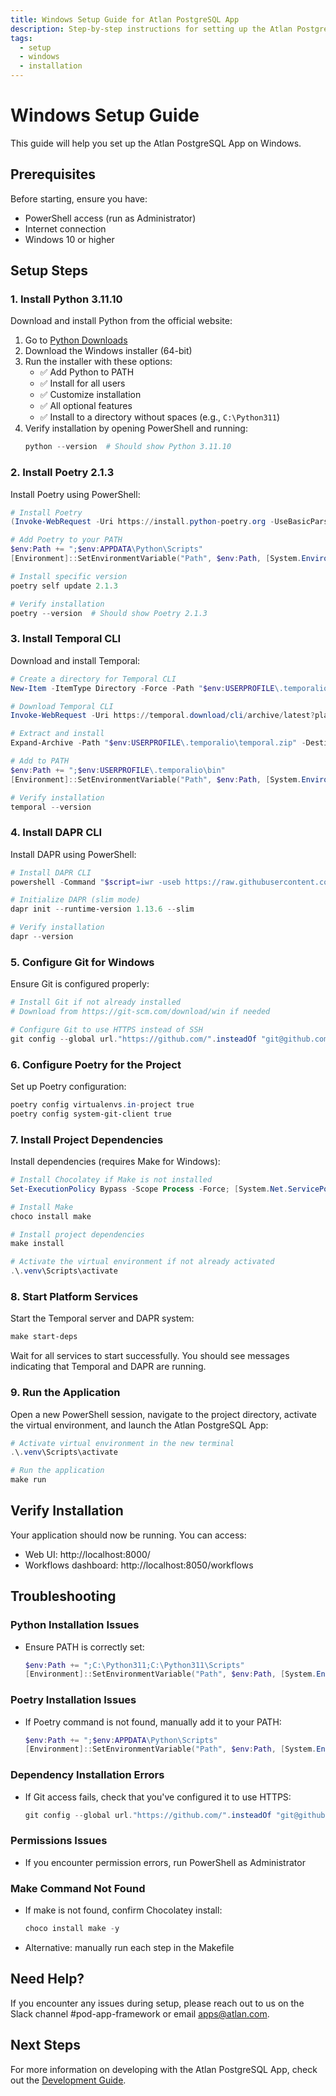 ```yaml
---
title: Windows Setup Guide for Atlan PostgreSQL App
description: Step-by-step instructions for setting up the Atlan PostgreSQL App on Windows
tags:
  - setup
  - windows
  - installation
---
```


# Windows Setup Guide

This guide will help you set up the Atlan PostgreSQL App on Windows.

## Prerequisites

Before starting, ensure you have:

- PowerShell access (run as Administrator)
- Internet connection
- Windows 10 or higher

## Setup Steps

### 1. Install Python 3.11.10

Download and install Python from the official website:

1. Go to [Python Downloads](https://www.python.org/downloads/release/python-31110/)
2. Download the Windows installer (64-bit)
3. Run the installer with these options:
   - ✅ Add Python to PATH
   - ✅ Install for all users
   - ✅ Customize installation
   - ✅ All optional features
   - ✅ Install to a directory without spaces (e.g., `C:\Python311`)
4. Verify installation by opening PowerShell and running:
   ```powershell
   python --version  # Should show Python 3.11.10
   ```

### 2. Install Poetry 2.1.3

Install Poetry using PowerShell:

```powershell
# Install Poetry
(Invoke-WebRequest -Uri https://install.python-poetry.org -UseBasicParsing).Content | python -

# Add Poetry to your PATH
$env:Path += ";$env:APPDATA\Python\Scripts"
[Environment]::SetEnvironmentVariable("Path", $env:Path, [System.EnvironmentVariableTarget]::User)

# Install specific version
poetry self update 2.1.3

# Verify installation
poetry --version  # Should show Poetry 2.1.3
```

### 3. Install Temporal CLI

Download and install Temporal:

```powershell
# Create a directory for Temporal CLI
New-Item -ItemType Directory -Force -Path "$env:USERPROFILE\.temporalio\bin"

# Download Temporal CLI
Invoke-WebRequest -Uri https://temporal.download/cli/archive/latest?platform=windows&arch=amd64 -OutFile "$env:USERPROFILE\.temporalio\temporal.zip"

# Extract and install
Expand-Archive -Path "$env:USERPROFILE\.temporalio\temporal.zip" -DestinationPath "$env:USERPROFILE\.temporalio\bin" -Force

# Add to PATH
$env:Path += ";$env:USERPROFILE\.temporalio\bin"
[Environment]::SetEnvironmentVariable("Path", $env:Path, [System.EnvironmentVariableTarget]::User)

# Verify installation
temporal --version
```

### 4. Install DAPR CLI

Install DAPR using PowerShell:

```powershell
# Install DAPR CLI
powershell -Command "$script=iwr -useb https://raw.githubusercontent.com/dapr/cli/master/install/install.ps1; $block=[ScriptBlock]::Create($script); invoke-command -ScriptBlock $block -ArgumentList 1.14.1"

# Initialize DAPR (slim mode)
dapr init --runtime-version 1.13.6 --slim

# Verify installation
dapr --version
```

### 5. Configure Git for Windows

Ensure Git is configured properly:

```powershell
# Install Git if not already installed
# Download from https://git-scm.com/download/win if needed

# Configure Git to use HTTPS instead of SSH
git config --global url."https://github.com/".insteadOf "git@github.com:"
```

### 6. Configure Poetry for the Project

Set up Poetry configuration:

```powershell
poetry config virtualenvs.in-project true
poetry config system-git-client true
```

### 7. Install Project Dependencies

Install dependencies (requires Make for Windows):

```powershell
# Install Chocolatey if Make is not installed
Set-ExecutionPolicy Bypass -Scope Process -Force; [System.Net.ServicePointManager]::SecurityProtocol = [System.Net.ServicePointManager]::SecurityProtocol -bor 3072; iex ((New-Object System.Net.WebClient).DownloadString('https://community.chocolatey.org/install.ps1'))

# Install Make
choco install make

# Install project dependencies
make install

# Activate the virtual environment if not already activated
.\.venv\Scripts\activate
```

### 8. Start Platform Services

Start the Temporal server and DAPR system:

```powershell
make start-deps
```

Wait for all services to start successfully. You should see messages indicating that Temporal and DAPR are running.

### 9. Run the Application

Open a new PowerShell session, navigate to the project directory, activate the virtual environment, and launch the Atlan PostgreSQL App:

```powershell
# Activate virtual environment in the new terminal
.\.venv\Scripts\activate

# Run the application
make run
```

## Verify Installation

Your application should now be running. You can access:

- Web UI: http://localhost:8000/
- Workflows dashboard: http://localhost:8050/workflows

## Troubleshooting

### Python Installation Issues

- Ensure PATH is correctly set:
  ```powershell
  $env:Path += ";C:\Python311;C:\Python311\Scripts"
  [Environment]::SetEnvironmentVariable("Path", $env:Path, [System.EnvironmentVariableTarget]::User)
  ```

### Poetry Installation Issues

- If Poetry command is not found, manually add it to your PATH:
  ```powershell
  $env:Path += ";$env:APPDATA\Python\Scripts"
  [Environment]::SetEnvironmentVariable("Path", $env:Path, [System.EnvironmentVariableTarget]::User)
  ```

### Dependency Installation Errors

- If Git access fails, check that you've configured it to use HTTPS:
  ```powershell
  git config --global url."https://github.com/".insteadOf "git@github.com:"
  ```

### Permissions Issues

- If you encounter permission errors, run PowerShell as Administrator

### Make Command Not Found

- If make is not found, confirm Chocolatey install:
  ```powershell
  choco install make -y
  ```
- Alternative: manually run each step in the Makefile

## Need Help?

If you encounter any issues during setup, please reach out to us on the Slack channel #pod-app-framework or email apps@atlan.com.

## Next Steps

For more information on developing with the Atlan PostgreSQL App, check out the [Development Guide](../DEVELOPMENT.md).

